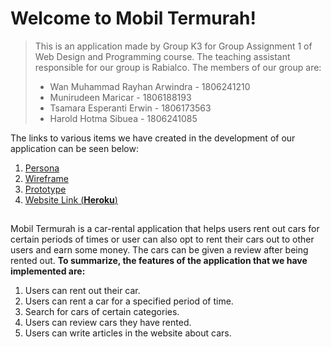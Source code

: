 # Welcome to Mobil Termurah!

> This is an application made by Group K3 for Group Assignment 1 of Web Design and Programming course. The teaching assistant responsible for our group is Rabialco. The members of our group are:
>
> - Wan Muhammad Rayhan Arwindra - 1806241210
> - Munirudeen Maricar - 1806188193
> - Tsamara Esperanti Erwin - 1806173563
> - Harold Hotma Sibuea - 1806241085

The links to various items we have created in the development of our application can be seen below:

1.  [Persona](https://www.figma.com/file/lyjzcuZEP7TVEGpqKX9HB6/CarRentalPersonas?node-id=0%3A1)
2.  [Wireframe](https://wireframe.cc/hWABGL)
3.  [Prototype](https://www.figma.com/file/foZ8AKcgXTqYVg56VbhE0M/MobilTermurah?node-id=0:1)
4.  [Website Link (**Heroku**)](https://mobiltermurah.herokuapp.com/)

##

Mobil Termurah is a car-rental application that helps users rent out cars for certain periods of times or user can also opt to rent their cars out to other users and earn some money. The cars can be given a review after being rented out. **To summarize, the features of the application that we have implemented are:**

1.  Users can rent out their car.
2.  Users can rent a car for a specified period of time.
3.  Search for cars of certain categories.
4.  Users can review cars they have rented.
5.  Users can write articles in the website about cars.
